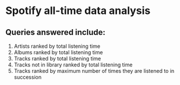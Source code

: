 # Spotify all-time data analysis
## Queries answered include:
1. Artists ranked by total listening time
2. Albums ranked by total listening time
3. Tracks ranked by total listening time
4. Tracks not in library ranked by total listening time
5. Tracks ranked by maximum number of times they are listened to in succession 
